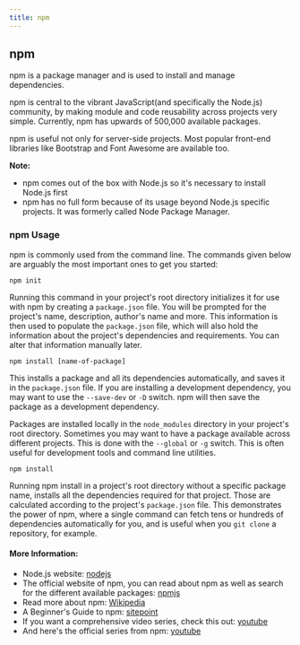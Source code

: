 ```yaml
---
title: npm
---
```

## npm

npm is a package manager and is used to install and manage dependencies.

npm is central to the vibrant JavaScript(and specifically the Node.js) community, by making module and code reusability across projects very simple.
Currently, npm has upwards of 500,000 available packages.

npm is useful not only for server-side projects. Most popular front-end libraries like Bootstrap and Font Awesome are available too.

**Note:** 
* npm comes out of the box with Node.js so it's necessary to install Node.js first
* npm has no full form because of its usage beyond Node.js specific projects. It was formerly called Node Package Manager.

### npm Usage

npm is commonly used from the command line. The commands given below are arguably the most important ones to get you started:

```
npm init
```

Running this command in your project's root directory initializes it for use with npm by creating a `package.json` file. You will be prompted for the
project's name, description, author's name and more. This information is then used to populate the `package.json` file, which will also hold the
information about the project's dependencies and requirements. You can alter that information manually later.

```
npm install [name-of-package]
```

This installs a package and all its dependencies automatically, and saves it in the `package.json` file. If you are installing a development dependency,
you may want to use the `--save-dev` or `-D` switch. npm will then save the package as a development dependency.

Packages are installed locally in the `node_modules` directory in your project's root directory. Sometimes you may want to have a package available across
different projects. This is done with the `--global` or `-g` switch. This is often useful for development tools and command line utilities.

```
npm install
```

Running npm install in a project's root directory without a specific package name, installs all the dependencies required for that project. Those are
calculated according to the project's `package.json` file. This demonstrates the power of npm, where a single command can fetch tens or hundreds of
dependencies automatically for you, and is useful when you `git clone` a repository, for example.

#### More Information:
* Node.js website: <a href='https://nodejs.org' target='_blank' rel='nofollow'>nodejs</a>
* The official website of npm, you can read about npm as well as search for the different available packages: <a href='https://www.npmjs.com' target='_blank' rel='nofollow'>npmjs</a>
* Read more about npm: <a href='https://en.wikipedia.org/wiki/Npm_(software)' target='_blank' rel='nofollow'>Wikipedia</a>
* A Beginner's Guide to npm: <a href='https://www.sitepoint.com/beginners-guide-node-package-manager/' target='_blank' rel='nofollow'>sitepoint</a>
* If you want a comprehensive video series, check this out: <a href='https://youtu.be/6fj0cpmMiVg' target='_blank' rel='nofollow'>youtube</a>
* And here's the official series from npm: <a href='https://youtu.be/pa4dc480Apo' target='_blank' rel='nofollow'>youtube</a>
